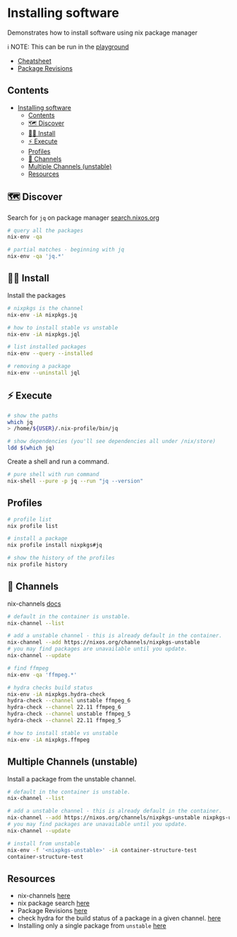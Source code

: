 # Installing software

Demonstrates how to install software using nix package manager  

ℹ️ NOTE: This can be run in the [playground](../00_playground/README.md)  

* [Cheatsheet](https://nixos.wiki/wiki/Cheatsheet)  
* [Package Revisions](https://lazamar.co.uk/nix-versions/?channel=nixpkgs-unstable&package=kubectl)  

## Contents

- [Installing software](#installing-software)
  - [Contents](#contents)
  - [🗺 Discover](#-discover)
  - [👨‍💻 Install](#-install)
  - [⚡️ Execute](#️-execute)
  - [Profiles](#profiles)
  - [📝 Channels](#-channels)
  - [Multiple Channels (unstable)](#multiple-channels-unstable)
  - [Resources](#resources)

## 🗺 Discover

Search for `jq` on package manager [search.nixos.org](https://search.nixos.org/)  

```sh
# query all the packages
nix-env -qa 

# partial matches - beginning with jq
nix-env -qa 'jq.*'
```

## 👨‍💻 Install

Install the packages  

```sh
# nixpkgs is the channel
nix-env -iA nixpkgs.jq

# how to install stable vs unstable
nix-env -iA nixpkgs.jql

# list installed packages
nix-env --query --installed

# removing a package
nix-env --uninstall jql          
```

## ⚡️ Execute

```sh
# show the paths
which jq
> /home/${USER}/.nix-profile/bin/jq

# show dependencies (you'll see dependencies all under /nix/store)
ldd $(which jq)
```

Create a shell and run a command.  

```sh
# pure shell with run command
nix-shell --pure -p jq --run "jq --version"   
```

## Profiles

```sh
# profile list
nix profile list

# install a package 
nix profile install nixpkgs#jq

# show the history of the profiles
nix profile history
```

## 📝 Channels

nix-channels [docs](https://nixos.wiki/wiki/Nix_channels)  

```sh
# default in the container is unstable.  
nix-channel --list

# add a unstable channel - this is already default in the container.
nix-channel --add https://nixos.org/channels/nixpkgs-unstable
# you may find packages are unavailable until you update.  
nix-channel --update

# find ffmpeg 
nix-env -qa 'ffmpeg.*'

# hydra checks build status
nix-env -iA nixpkgs.hydra-check
hydra-check --channel unstable ffmpeg_6
hydra-check --channel 22.11 ffmpeg_6
hydra-check --channel unstable ffmpeg_5
hydra-check --channel 22.11 ffmpeg_5

# how to install stable vs unstable
nix-env -iA nixpkgs.ffmpeg
```

## Multiple Channels (unstable)

Install a package from the unstable channel.  

```sh
# default in the container is unstable.  
nix-channel --list

# add a unstable channel - this is already default in the container.
nix-channel --add https://nixos.org/channels/nixpkgs-unstable nixpkgs-unstable
# you may find packages are unavailable until you update.  
nix-channel --update

# install from unstable
nix-env -f '<nixpkgs-unstable>' -iA container-structure-test
container-structure-test
```

## Resources

* nix-channels [here](https://nixos.wiki/wiki/Nix_channels)  
* nix package search [here](https://search.nixos.org/)  
* Package Revisions [here](https://lazamar.co.uk/nix-versions/?channel=nixpkgs-unstable&package=kubectl)  
* check hydra for the build status of a package in a given channel. [here](https://github.com/nix-community/hydra-check)  
* Installing only a single package from `unstable` [here](https://discourse.nixos.org/t/installing-only-a-single-package-from-unstable/5598/3)

